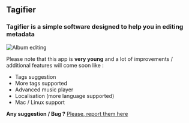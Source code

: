 ## Tagifier

### Tagifier is a simple software designed to help you in editing metadata

![Album editing](http://i.imgur.com/64MRssJ.jpg)

Please note that this app is **very young** and a lot of improvements / additional features will come soon like :

- Tags suggestion
- More tags supported
- Advanced music player
- Localisation (more language supported)
- Mac / Linux support

**Any suggestion / Bug ?**
[Please, report them here](https://github.com/Cyriaqu3/tagifier/issues)




